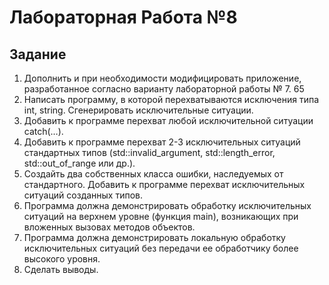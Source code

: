 # Лабораторная Работа №8
## Задание
1. Дополнить и при необходимости модифицировать приложение,
разработанное согласно варианту лабораторной работы № 7.
65
2. Написать программу, в которой перехватываются исключения типа
int, string. Сгенерировать исключительные ситуации.
3. Добавить к программе перехват любой исключительной ситуации
catch(…).
4. Добавить к программе перехват 2-3 исключительных ситуаций
стандартных типов (std::invalid_argument, std::length_error,
std::out_of_range или др.).
5. Создайть два собственных класса ошибки, наследуемых от стандартного. Добавить к программе перехват исключительных ситуаций созданных типов.
6. Программа должна демонстрировать обработку исключительных
ситуаций на верхнем уровне (функция main), возникающих при вложенных
вызовах методов объектов.
7. Программа должна демонстрировать локальную обработку исключительных ситуаций без передачи ее обработчику более высокого уровня.
8. Сделать выводы.